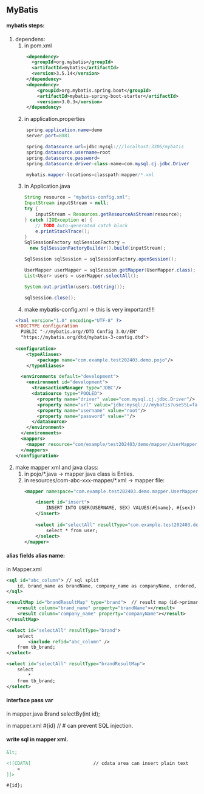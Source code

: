 ## MyBatis
#### mybatis steps:
1. dependens:
	1) in pom.xml
	```xml
		<dependency>
		  <groupId>org.mybatis</groupId>
		  <artifactId>mybatis</artifactId>
		  <version>3.5.14</version>
		</dependency>
		<dependency>
			<groupId>org.mybatis.spring.boot</groupId>
			<artifactId>mybatis-spring-boot-starter</artifactId>
			<version>3.0.3</version>
		</dependency>
	```
	2) in application.properties
	```java
		spring.application.name=demo
		server.port=8081

		spring.datasource.url=jdbc:mysql:///localhost:3306/mybatis
		spring.datasource.username=root
		spring.datasource.password=
		spring.datasource.driver-class-name=com.mysql.cj.jdbc.Driver

		mybatis.mapper-locations=classpath:mapper/*.xml
	```
	3) in Application.java
		```java
		String resource = "mybatis-config.xml";
		InputStream inputStream = null;
		try {
			inputStream = Resources.getResourceAsStream(resource);
		} catch (IOException e) {
			// TODO Auto-generated catch block
			e.printStackTrace();
		}
		SqlSessionFactory sqlSessionFactory =
		  new SqlSessionFactoryBuilder().build(inputStream);
		
		SqlSession sqlSession = sqlSessionFactory.openSession();
		
		UserMapper userMapper = sqlSession.getMapper(UserMapper.class);
		List<User> users = userMapper.selectAll();
		
		System.out.println(users.toString());
		
		sqlSession.close();
		```
	4) make mybatis-config.xml -> this is very important!!!!
	```xml
	<?xml version="1.0" encoding="UTF-8" ?>
	<!DOCTYPE configuration
	  PUBLIC "-//mybatis.org//DTD Config 3.0//EN"
	  "https://mybatis.org/dtd/mybatis-3-config.dtd">
	  
	<configuration>
		<typeAliases>
			<package name="com.example.test202403.demo.pojo"/>
		</typeAliases>

	  <environments default="development">
	    <environment id="development">
	      <transactionManager type="JDBC"/>
	      <dataSource type="POOLED">
	        <property name="driver" value="com.mysql.cj.jdbc.Driver"/>
	        <property name="url" value="jdbc:mysql:///mybatis?useSSL=false"/>
	        <property name="username" value="root"/>
	        <property name="password" value=""/>
	      </dataSource>
	    </environment>
	  </environments>
	  <mappers>
	    <mapper resource="com/example/test202403/demo/mapper/UserMapper.xml"/>
	  </mappers>
	</configuration>
	```
2. make mapper xml and java class:
	1) in pojo/*.java -> mapper java class is Enties.
	2) in resources/com-abc-xxx-mapper/*.xml -> mapper file:
		```xml
		<mapper namespace="com.example.test202403.demo.mapper.UserMapper">

		    <insert id="insert">
		        INSERT INTO USER(USERNAME, SEX) VALUES(#{name}, #{sex})
		    </insert>
		    
		    <select id="selectAll" resultType="com.example.test202403.demo.pojo.User">
		    	select * from user;
		    </select>
		</mapper>
		```

#### alias fields alias name:
in Mapper.xml
```XML
<sql id="abc_column"> // sql split
	id, brand_name as brandName, company_name as companyName, ordered, description, status
</sql>

<resultMap id="brandResultMap" type="brand">  // result map（id->primary; result->normal field）column->field name;propery->class propery name
	<result column="brand_name" property="brandName"></result>
	<result column="company_name" property="companyName"></result>
</resultMap>

<select id="selectAll" resultType="brand">
	select
		<include refid="abc_column" />
	from tb_brand;
</select>

<select id="selectAll" resultType="brandResultMap">
	select
		*
	from tb_brand;
</select>
```

#### interface pass var
in mapper.java
Brand selectBy(int id);

in mapper.xml
#{id}   // # can prevent SQL injection.

#### write sql in mapper xml.
```xml
&lt;

<![CDATA[                       // cdata area can insert plain text
	<
]]>

#{id};
```





































